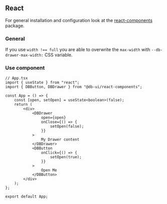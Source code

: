 ## React

For general installation and configuration look at the [react-components](https://www.npmjs.com/package/@db-ui/react-components) package.

### General

If you use `width !== full` you are able to overwrite the `max-width` with `--db-drawer-max-width:` CSS variable.

### Use component

```tsx App.tsx
// App.tsx
import { useState } from "react";
import { DBButton, DBDrawer } from "@db-ui/react-components";

const App = () => {
	const [open, setOpen] = useState<boolean>(false);
	return (
		<div>
			<DBDrawer
				open={open}
				onClose={() => {
					setOpen(false);
				}}
			>
				My Drawer content
			</DBDrawer>
			<DBButton
				onClick={() => {
					setOpen(true);
				}}
			>
				Open Me
			</DBButton>
		</div>
	);
};

export default App;
```

